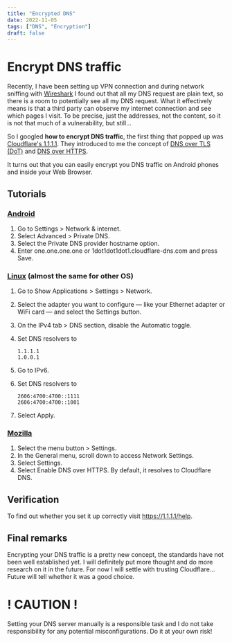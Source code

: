 ```yaml
---
title: "Encrypted DNS"
date: 2022-11-05
tags: ["DNS", "Encryption"]
draft: false
---
```


# Encrypt DNS traffic

Recently, I have been setting up VPN connection and during network sniffing with [Wireshark](https://www.wireshark.org/) I found out that all my DNS request are plain text, so there is a room to potentially see all my DNS request. What it effectively means is that a third party can observe my internet connection and see which pages I visit. To be precise, just the addresses, not the content, so it is not that much of a vulnerability, but still...

So I googled **how to encrypt DNS traffic**, the first thing that popped up was [Cloudflare's 1.1.1.1](https://developers.cloudflare.com/1.1.1.1/encryption/). They introduced to me the concept of [DNS over TLS (DoT)](https://developers.cloudflare.com/1.1.1.1/encryption/dns-over-tls/) and [DNS over HTTPS](https://developers.cloudflare.com/1.1.1.1/encryption/dns-over-https/).

It turns out that you can easily encrypt you DNS traffic on Android phones and inside your Web Browser.

## Tutorials

### [Android](https://developers.cloudflare.com/1.1.1.1/setup/android/)

1. Go to Settings > Network & internet.
2. Select Advanced > Private DNS.
3. Select the Private DNS provider hostname option.
4. Enter one.one.one.one or 1dot1dot1dot1.cloudflare-dns.com and press Save.

### [Linux](https://developers.cloudflare.com/1.1.1.1/setup/linux/) (almost the same for other OS)

1. Go to Show Applications > Settings > Network.
2. Select the adapter you want to configure — like your Ethernet adapter or WiFi card — and select the Settings button.
3. On the IPv4 tab > DNS section, disable the Automatic toggle.

4. Set DNS resolvers to 
    ```
    1.1.1.1
    1.0.0.1
    ```

5. Go to IPv6.

6. Set DNS resolvers to
    ```
    2606:4700:4700::1111
    2606:4700:4700::1001
    ```
7. Select Apply.
### [Mozilla](https://developers.cloudflare.com/1.1.1.1/encryption/dns-over-https/encrypted-dns-browsers/)

1. Select the menu button > Settings.
2. In the General menu, scroll down to access Network Settings.
3. Select Settings.
4. Select Enable DNS over HTTPS. By default, it resolves to Cloudflare DNS.

## Verification

To find out whether you set it up correctly visit https://1.1.1.1/help. 

## Final remarks

Encrypting your DNS traffic is a pretty new concept, the standards have not been well established yet. I will definitely put more thought and do more research on it in the future. For now I will settle with trusting Cloudflare... Future will tell whether it was a good choice.


# ! CAUTION !
Setting your DNS server manually is a responsible task and I do not take responsibility for any potential misconfigurations. Do it at your own risk! 

